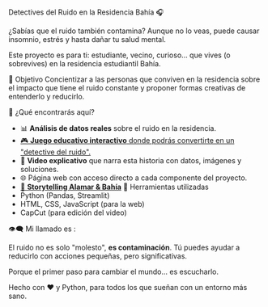 Detectives del Ruido en la Residencia Bahía 🎧

¿Sabías que el ruido también contamina? Aunque no lo veas, puede causar insomnio, estrés y hasta dañar tu salud mental.

Este proyecto es para ti: estudiante, vecino, curioso... que vives (o sobrevives) en la residencia estudiantil Bahía.

🎯 Objetivo
Concientizar a las personas que conviven en la residencia sobre el impacto que tiene el ruido constante y proponer formas creativas de entenderlo y reducirlo.

🧰 ¿Qué encontrarás aquí?

- 📊 **Análisis de datos reales** sobre el ruido en la residencia.
- [🎮 **Juego educativo interactivo** donde podrás convertirte en un "detective del ruido".](https://juegoo.streamlit.app)
- 🎥 **Video explicativo** que narra esta historia con datos, imágenes y soluciones.
- 🌐 Página web con acceso directo a cada componente del proyecto.
- [📖 **Storytelling Alamar & Bahía**]()
🔧 Herramientas utilizadas
- Python (Pandas, Streamlit)
- HTML, CSS, JavaScript (para la web)
- CapCut (para edición del video)

👁️‍🗨️ Mi llamado es :

El ruido no es solo "molesto", ****es contaminación****. Tú puedes ayudar a reducirlo con acciones pequeñas, pero significativas.

Porque el primer paso para cambiar el mundo... es escucharlo.

Hecho con ❤️ y Python, para todos los que sueñan con un entorno más sano.